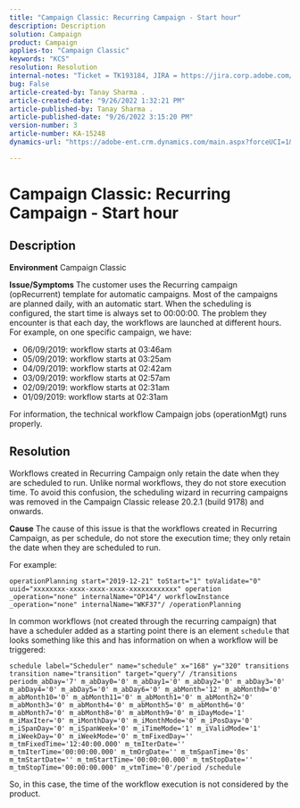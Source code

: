 ```yaml
---
title: "Campaign Classic: Recurring Campaign - Start hour"
description: Description
solution: Campaign
product: Campaign
applies-to: "Campaign Classic"
keywords: "KCS"
resolution: Resolution
internal-notes: "Ticket = TK193184, JIRA = https://jira.corp.adobe.com/browse/NEO-18567"
bug: False
article-created-by: Tanay Sharma .
article-created-date: "9/26/2022 1:32:21 PM"
article-published-by: Tanay Sharma .
article-published-date: "9/26/2022 3:15:20 PM"
version-number: 3
article-number: KA-15248
dynamics-url: "https://adobe-ent.crm.dynamics.com/main.aspx?forceUCI=1&pagetype=entityrecord&etn=knowledgearticle&id=fae0c89f-9f3d-ed11-9db1-002248086735"

---
```

# Campaign Classic: Recurring Campaign - Start hour

## Description

<b>Environment</b>
Campaign Classic


<b>Issue/Symptoms</b>
The customer uses the Recurring campaign (opRecurrent) template for automatic campaigns. Most of the campaigns are planned daily, with an automatic start. When the scheduling is configured, the start time is always set to 00:00:00. The problem they encounter is that each day, the workflows are launched at different hours.
 For example, on one specific campaign, we have:

- 06/09/2019: workflow starts at 03:46am
- 05/09/2019: workflow starts at 03:25am
- 04/09/2019: workflow starts at 02:42am
- 03/09/2019: workflow starts at 02:57am
- 02/09/2019: workflow starts at 02:31am
- 01/09/2019: workflow starts at 02:31am


For information, the technical workflow Campaign jobs (operationMgt) runs properly.


## Resolution


Workflows created in Recurring Campaign only retain the date when they are scheduled to run. Unlike normal workflows, they do not store execution time. To avoid this confusion, the scheduling wizard in recurring campaigns was removed in the Campaign Classic release 20.2.1 (build 9178) and onwards.


<b>Cause</b>
The cause of this issue is that the workflows created in Recurring Campaign, as per schedule, do not store the execution time; they only retain the date when they are scheduled to run.

For example:


```
operationPlanning start="2019-12-21" toStart="1" toValidate="0" uuid="xxxxxxxx-xxxx-xxxx-xxxx-xxxxxxxxxxxx" operation _operation="none" internalName="OP14"/ workflowInstance _operation="none" internalName="WKF37"/ /operationPlanning
```




In common workflows (not created through the recurring campaign) that have a scheduler added as a starting point there is an element `schedule` that looks something like this and has information on when a workflow will be triggered:


```
schedule label="Scheduler" name="schedule" x="168" y="320" transitions transition name="transition" target="query"/ /transitions periodm_abDay='7' m_abDay0='0' m_abDay1='0' m_abDay2='0' m_abDay3='0' m_abDay4='0' m_abDay5='0' m_abDay6='0' m_abMonth='12' m_abMonth0='0' m_abMonth10='0' m_abMonth11='0' m_abMonth1='0' m_abMonth2='0' m_abMonth3='0' m_abMonth4='0' m_abMonth5='0' m_abMonth6='0' m_abMonth7='0' m_abMonth8='0' m_abMonth9='0' m_iDayMode='1' m_iMaxIter='0' m_iMonthDay='0' m_iMonthMode='0' m_iPosDay='0' m_iSpanDay='0' m_iSpanWeek='0' m_iTimeMode='1' m_iValidMode='1' m_iWeekDay='0' m_iWeekMode='0' m_tmFixedDay='' m_tmFixedTime='12:40:00.000' m_tmIterDate='' m_tmIterTime='00:00:00.000' m_tmOrgDate='' m_tmSpanTime='0s' m_tmStartDate='' m_tmStartTime='00:00:00.000' m_tmStopDate='' m_tmStopTime='00:00:00.000' m_vtmTime='0'/period /schedule
```




So, in this case, the time of the workflow execution is not considered by the product.
